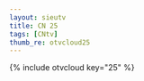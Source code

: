 ```yaml
--- 
layout: sieutv
title: CN 25
tags: [CNtv]
thumb_re: otvcloud25
---
```

{% include otvcloud key="25" %} 
